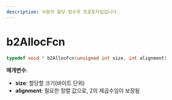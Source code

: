 ```yaml
---
description: 사용자 할당 함수의 프로토타입입니다.
---
```


# b2AllocFcn

```c
typedef void * b2AllocFcn(unsigned int size, int alignment)
```

**매개변수**:

* **size**: 할당할 크기(바이트 단위)
* **alignment**: 필요한 정렬 값으로, 2의 제곱수임이 보장됨

